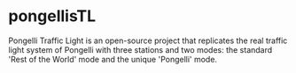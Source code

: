 # pongellisTL
Pongelli Traffic Light is an open-source project that replicates the real traffic light system of Pongelli with three stations and two modes: the standard 'Rest of the World' mode and the unique 'Pongelli' mode.
